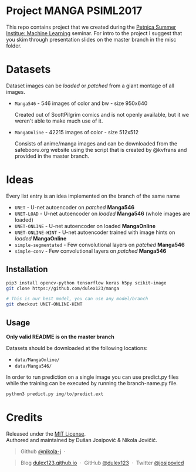 # Project MANGA PSIML2017

This repo contains project that we created during the [Petnica Summer Institue: Machine Learning](http://psiml.petlja.org/) seminar. For intro to the project I suggest that you skim through presentation slides on the master branch in the misc folder.

# Datasets

Dataset images can be _loaded_ or *patched* from a giant montage of all images.

-   `Manga546` -  546 images of color and bw - size 950x640

    Created out of ScottPilgrim comics and is not openly available, but it we weren't able to make much use of it.

-   `MangaOnline` -  42215 images of color - size 512x512

    Consists of anime/manga images and can be downloaded from the safebooru.org website using the script that is created by @kvfrans and provided in the master branch.

# Ideas

Every list entry is an idea implemented on the branch of the same name

-   `UNET`  -  U-net autoencoder on *patched* **Manga546**
-   `UNET-LOAD` - U-net autoencoder on _loaded_ **Manga546** (whole images are loaded)
-   `UNET-ONLINE` - U-net autoencoder on loaded **MangaOnline**
-   `UNET-ONLINE-HINT` - U-net autoencoder trained with image hints on _loaded_ **MangaOnline**
-   `simple-segmentated` - Few convolutional layers on _patched_ **Manga546**
-   `simple-conv` -  Few convolutional layers on _patched_ **Manga546**



## Installation

```sh
pip3 install opencv-python tensorflow keras h5py scikit-image
git clone https://github.com/dulex123/manga

# This is our best model, you can use any model/branch
git checkout UNET-ONLINE-HINT
```

## Usage

**Only valid README is on the master branch**

Datasets should be downloaded at the following locations:

-   `data/MangaOnline/`
-   `data/Manga546/`

In order to run prediction on a single image you can use predict.py files while the training can be executed by running the branch-name.py file.

```python
python3 predict.py img/to/predict.ext
```

# Credits

Released under the [MIT License].<br>
Authored and maintained by  Dušan Josipović & Nikola Jovičić.

> Github [@nikola-j](https://github.com/nikola-j) &nbsp;&middot;&nbsp;

> Blog [dulex123.github.io](http://dulex123.github.io) &nbsp;&middot;&nbsp;
> GitHub [@dulex123](https://github.com/dulex123) &nbsp;&middot;&nbsp;
> Twitter [@josipovicd](https://twitter.com/josipovicd)

[MIT License]: http://mit-license.org/
